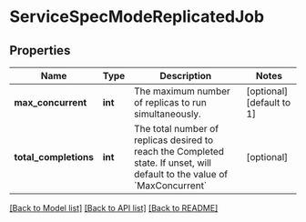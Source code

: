 # ServiceSpecModeReplicatedJob

## Properties
Name | Type | Description | Notes
------------ | ------------- | ------------- | -------------
**max_concurrent** | **int** | The maximum number of replicas to run simultaneously. | [optional] [default to 1]
**total_completions** | **int** | The total number of replicas desired to reach the Completed state. If unset, will default to the value of &#x60;MaxConcurrent&#x60; | [optional] 

[[Back to Model list]](../../README.md#documentation-for-models) [[Back to API list]](../../README.md#documentation-for-api-endpoints) [[Back to README]](../../README.md)

